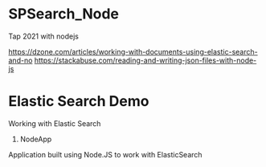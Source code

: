 # SPSearch_Node
Tap 2021 with nodejs

https://dzone.com/articles/working-with-documents-using-elastic-search-and-no
https://stackabuse.com/reading-and-writing-json-files-with-node-js

# Elastic Search Demo

Working with Elastic Search


1. NodeApp

Application built using Node.JS to work with ElasticSearch
